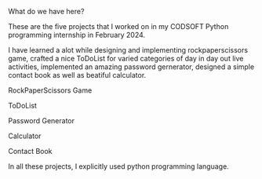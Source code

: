 What do we have here?

These are the five projects that I worked on in my CODSOFT Python programming internship in February 2024.

I have learned a alot while designing and implementing rockpaperscissors game, crafted a nice ToDoList for varied categories
of day in day out live activities, implemented an amazing password gernerator, designed a simple contact book as well as beatiful calculator.

RockPaperScissors Game


ToDoList


Password Generator


Calculator


Contact Book


In all these projects, I explicitly used python programming language.




